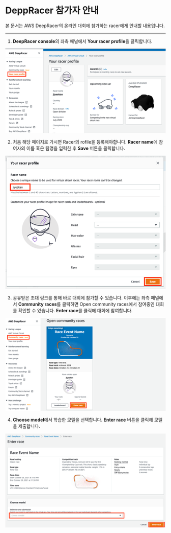 # DeppRacer 참가자 안내

본 문서는 AWS DeepRacer의 온라인 대회에 참가하는 racer에게 안내할 내용입니다.

---

1. **DeepRacer console**의 좌측 패널에서 **Your racer profile**을 클릭합니다.

![images](/images/profile-console.png)

2. 처음 해당 페이지로 가시면 Racer의 rofile을 등록해야합니다. **Racer name**에 참여자의 이름 혹은 팀명을 입력한 후 **Save** 버튼을 클릭합니다.

![images](/images/set-profile.png)

3. 공유받은 초대 링크를 통해 바로 대회에 참가할 수 있습니다. 이후에는 좌측 패널에서 **Community races**를 클릭하면 Open community races에서 참여중인 대회를 확인할 수 있습니다. **Enter race**를 클릭해 대회에 참여합니다.

![images](/images/enter-race.png)

4. **Choose model**에서 학습한 모델을 선택합니다. **Enter race** 버튼을 클릭해 모델을 제출합니다.

![images](/images/choose-model.png)
